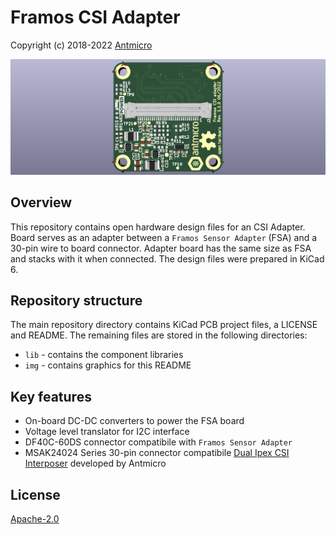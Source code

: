 # Framos CSI Adapter
Copyright (c) 2018-2022 [Antmicro](https://www.antmicro.com>)

![Adapter Visualization](img/framos-csi-adapter-vis.png)

## Overview
This repository contains open hardware design files for an CSI Adapter.
Board serves as an adapter between a `Framos Sensor Adapter` (FSA) and a 30-pin wire to board connector. Adapter board has the same size as FSA and stacks with it when connected. 
The design files were prepared in KiCad 6.

## Repository structure
The main repository directory contains KiCad PCB project files, a LICENSE and README.
The remaining files are stored in the following directories:

* `lib` - contains the component libraries
* `img` - contains graphics for this README

## Key features
* On-board DC-DC converters to power the FSA board
* Voltage level translator for I2C interface
* DF40C-60DS connector compatibile with `Framos Sensor Adapter`
* MSAK24024 Series 30-pin connector compatibile [Dual Ipex CSI Interposer](github_address) developed by Antmicro 

## License

[Apache-2.0](LICENSE)

